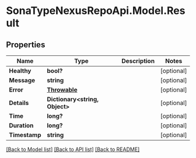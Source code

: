 # SonaTypeNexusRepoApi.Model.Result
## Properties

Name | Type | Description | Notes
------------ | ------------- | ------------- | -------------
**Healthy** | **bool?** |  | [optional] 
**Message** | **string** |  | [optional] 
**Error** | [**Throwable**](Throwable.md) |  | [optional] 
**Details** | **Dictionary&lt;string, Object&gt;** |  | [optional] 
**Time** | **long?** |  | [optional] 
**Duration** | **long?** |  | [optional] 
**Timestamp** | **string** |  | [optional] 

[[Back to Model list]](../README.md#documentation-for-models) [[Back to API list]](../README.md#documentation-for-api-endpoints) [[Back to README]](../README.md)

